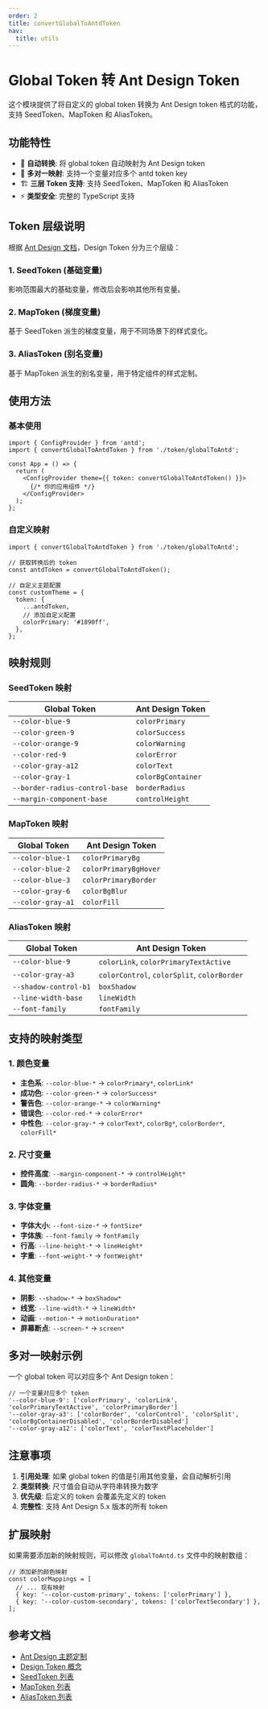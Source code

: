 ```yaml
---
order: 2
title: convertGlobalToAntdToken
nav:
  title: utils
---
```


# Global Token 转 Ant Design Token

这个模块提供了将自定义的 global token 转换为 Ant Design token 格式的功能，支持 SeedToken、MapToken 和 AliasToken。

## 功能特性

- 🔄 **自动转换**: 将 global token 自动映射为 Ant Design token
- 🎨 **多对一映射**: 支持一个变量对应多个 antd token key
- 🏗️ **三层 Token 支持**: 支持 SeedToken、MapToken 和 AliasToken
- ⚡ **类型安全**: 完整的 TypeScript 支持

## Token 层级说明

根据 [Ant Design 文档](https://ant-design.antgroup.com/docs/react/customize-theme-cn#aliastoken)，Design Token 分为三个层级：

### 1. SeedToken (基础变量)

影响范围最大的基础变量，修改后会影响其他所有变量。

### 2. MapToken (梯度变量)

基于 SeedToken 派生的梯度变量，用于不同场景下的样式变化。

### 3. AliasToken (别名变量)

基于 MapToken 派生的别名变量，用于特定组件的样式定制。

## 使用方法

### 基本使用

```tsx | pure
import { ConfigProvider } from 'antd';
import { convertGlobalToAntdToken } from './token/globalToAntd';

const App = () => {
  return (
    <ConfigProvider theme={{ token: convertGlobalToAntdToken() }}>
      {/* 你的应用组件 */}
    </ConfigProvider>
  );
};
```

### 自定义映射

```tsx | pure
import { convertGlobalToAntdToken } from './token/globalToAntd';

// 获取转换后的 token
const antdToken = convertGlobalToAntdToken();

// 自定义主题配置
const customTheme = {
  token: {
    ...antdToken,
    // 添加自定义配置
    colorPrimary: '#1890ff',
  },
};
```

## 映射规则

### SeedToken 映射

| Global Token                   | Ant Design Token   |
| ------------------------------ | ------------------ |
| `--color-blue-9`               | `colorPrimary`     |
| `--color-green-9`              | `colorSuccess`     |
| `--color-orange-9`             | `colorWarning`     |
| `--color-red-9`                | `colorError`       |
| `--color-gray-a12`             | `colorText`        |
| `--color-gray-1`               | `colorBgContainer` |
| `--border-radius-control-base` | `borderRadius`     |
| `--margin-component-base`      | `controlHeight`    |

### MapToken 映射

| Global Token      | Ant Design Token      |
| ----------------- | --------------------- |
| `--color-blue-1`  | `colorPrimaryBg`      |
| `--color-blue-2`  | `colorPrimaryBgHover` |
| `--color-blue-3`  | `colorPrimaryBorder`  |
| `--color-gray-6`  | `colorBgBlur`         |
| `--color-gray-a1` | `colorFill`           |

### AliasToken 映射

| Global Token          | Ant Design Token                            |
| --------------------- | ------------------------------------------- |
| `--color-blue-9`      | `colorLink`, `colorPrimaryTextActive`       |
| `--color-gray-a3`     | `colorControl`, `colorSplit`, `colorBorder` |
| `--shadow-control-b1` | `boxShadow`                                 |
| `--line-width-base`   | `lineWidth`                                 |
| `--font-family`       | `fontFamily`                                |

## 支持的映射类型

### 1. 颜色变量

- **主色系**: `--color-blue-*` → `colorPrimary*`, `colorLink*`
- **成功色**: `--color-green-*` → `colorSuccess*`
- **警告色**: `--color-orange-*` → `colorWarning*`
- **错误色**: `--color-red-*` → `colorError*`
- **中性色**: `--color-gray-*` → `colorText*`, `colorBg*`, `colorBorder*`, `colorFill*`

### 2. 尺寸变量

- **控件高度**: `--margin-component-*` → `controlHeight*`
- **圆角**: `--border-radius-*` → `borderRadius*`

### 3. 字体变量

- **字体大小**: `--font-size-*` → `fontSize*`
- **字体族**: `--font-family` → `fontFamily`
- **行高**: `--line-height-*` → `lineHeight*`
- **字重**: `--font-weight-*` → `fontWeight*`

### 4. 其他变量

- **阴影**: `--shadow-*` → `boxShadow*`
- **线宽**: `--line-width-*` → `lineWidth*`
- **动画**: `--motion-*` → `motionDuration*`
- **屏幕断点**: `--screen-*` → `screen*`

## 多对一映射示例

一个 global token 可以对应多个 Ant Design token：

```tsx | pure
// 一个变量对应多个 token
'--color-blue-9': ['colorPrimary', 'colorLink', 'colorPrimaryTextActive', 'colorPrimaryBorder']
'--color-gray-a3': ['colorBorder', 'colorControl', 'colorSplit', 'colorBgContainerDisabled', 'colorBorderDisabled']
'--color-gray-a12': ['colorText', 'colorTextPlaceholder']
```

## 注意事项

1. **引用处理**: 如果 global token 的值是引用其他变量，会自动解析引用
2. **类型转换**: 尺寸值会自动从字符串转换为数字
3. **优先级**: 后定义的 token 会覆盖先定义的 token
4. **完整性**: 支持 Ant Design 5.x 版本的所有 token

## 扩展映射

如果需要添加新的映射规则，可以修改 `globalToAntd.ts` 文件中的映射数组：

```tsx | pure
// 添加新的颜色映射
const colorMappings = [
  // ... 现有映射
  { key: '--color-custom-primary', tokens: ['colorPrimary'] },
  { key: '--color-custom-secondary', tokens: ['colorTextSecondary'] },
];
```

## 参考文档

- [Ant Design 主题定制](https://ant-design.antgroup.com/docs/react/customize-theme-cn#aliastoken)
- [Design Token 概念](https://ant-design.antgroup.com/docs/react/customize-theme-cn#基本概念)
- [SeedToken 列表](https://ant-design.antgroup.com/docs/react/customize-theme-cn#seedtoken)
- [MapToken 列表](https://ant-design.antgroup.com/docs/react/customize-theme-cn#maptoken)
- [AliasToken 列表](https://ant-design.antgroup.com/docs/react/customize-theme-cn#aliastoken)
